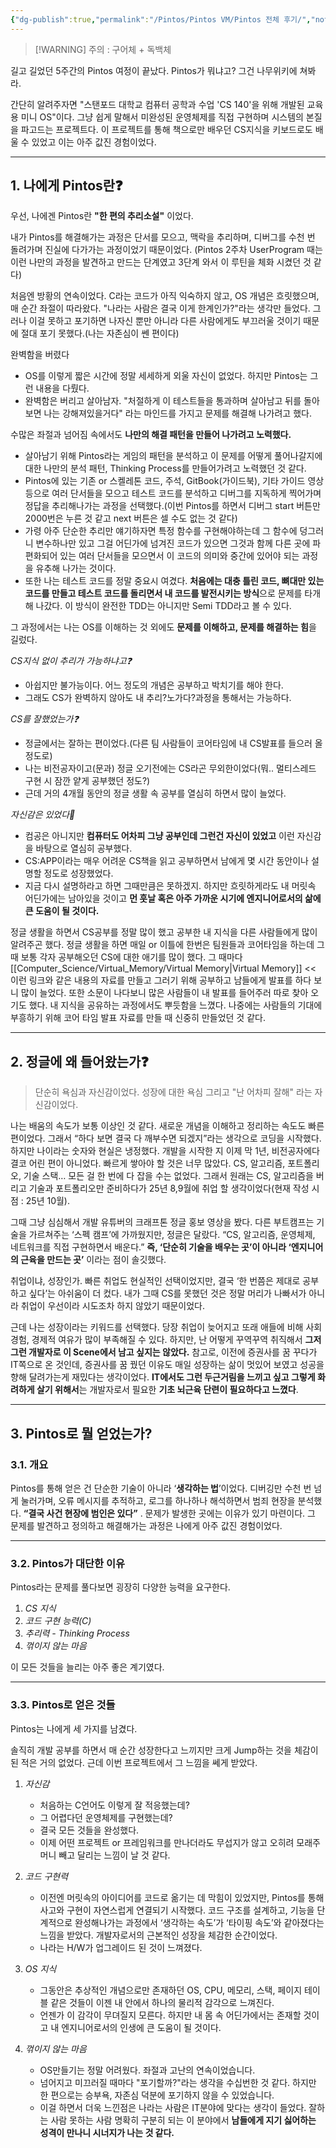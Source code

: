 ```yaml
---
{"dg-publish":true,"permalink":"/Pintos/Pintos VM/Pintos 전체 후기/","noteIcon":"","created":"2025-10-14T22:10:47.168+09:00","updated":"2025-10-15T23:54:25.201+09:00"}
---
```




> [!WARNING] 주의 : 구어체 + 독백체 

길고 길었던 5주간의 Pintos 여정이 끝났다. Pintos가 뭐냐고? 그건 나무위키에 쳐봐라.

간단히 알려주자면 "스탠포드 대학교 컴퓨터 공학과 수업 'CS 140'을 위해 개발된 교육용 미니 OS"이다. 그냥 쉽게 말해서 미완성된 운영체제를 직접 구현하며 시스템의 본질을 파고드는 프로젝트다. 이 프로젝트를 통해 책으로만 배우던 CS지식을 키보드로도 배울 수 있었고 이는 아주 값진 경험이었다.


---
## 1.  나에게 Pintos란❓
우선, 나에겐 Pintos란 **"한 편의 추리소설"** 이었다.

내가 Pintos를 해결해가는 과정은 단서를 모으고, 맥락을 추리하며, 디버그를 수천 번 돌려가며 진실에 다가가는 과정이었기 때문이었다.
(Pintos 2주차 UserProgram 때는 이런 나만의 과정을 발견하고 만드는 단계였고 3단계 와서 이 루틴을 체화 시켰던 것 같다)

처음엔 방황의 연속이었다. C라는 코드가 아직 익숙하지 않고, OS 개념은 흐릿했으며, 매 순간 좌절이 따라왔다. "나라는 사람은 결국 이게 한계인가?"라는 생각만 들었다.
그러나 이걸 못하고 포기하면 나자신 뿐만 아니라 다른 사람에게도 부끄러울 것이기 때문에 절대 포기 못했다.(나는 자존심이 쎈 편이다)


완벽함을 버렸다 
- OS를 이렇게 짧은 시간에 정말 세세하게 외울 자신이 없었다. 하지만 Pintos는 그런 내용을 다뤘다. 
- 완벽함은 버리고 살아남자. "처절하게 이 테스트들을 통과하며 살아남고 뒤를 돌아보면 나는 강해져있을거다" 라는 마인드를 가지고 문제를 해결해 나가려고 했다.

수많은 좌절과 넘어짐 속에서도 **나만의 해결 패턴을 만들어 나가려고 노력했다.** 
- 살아남기 위해 Pintos라는 게임의 패턴을 분석하고 이 문제를 어떻게 풀어나갈지에 대한 나만의 분석 패턴, Thinking Process를 만들어가려고 노력했던 것 같다. 
- Pintos에 있는 기존 or 스켈레톤 코드, 주석, GitBook(가이드북), 기타 가이드 영상 등으로 여러 단서들을 모으고 테스트 코드를 분석하고 디버그를 지독하게 찍어가며 정답을 추리해나가는 과정을 선택했다.(이번 Pintos를 하면서 디버그 start 버튼만 2000번은 누른 것 같고 next 버튼은 셀 수도 없는 것 같다)
- 가령 아주 단순한 추리만 얘기하자면 특정 함수를 구현해야하는데 그 함수에 덩그러니 변수하나만 있고 그걸 어딘가에 넘겨진 코드가 있으면 그것과 함께 다른 곳에 파편화되어 있는 여러 단서들을 모으면서  이 코드의 의미와 중간에 있어야 되는 과정을 유추해 나가는 것이다. 
- 또한 나는 테스트 코드를 정말 중요시 여겼다. **처음에는 대충 틀린 코드, 뼈대만 있는 코드를 만들고 테스트 코드를 돌리면서 내 코드를 발전시키는 방식**으로 문제를 타개해 나갔다. 이 방식이 완전한 TDD는 아니지만 Semi TDD라고 볼 수 있다.

그 과정에서는 나는 OS를 이해하는 것 외에도 **문제를 이해하고, 문제를 해결하는 힘**을 길렀다.

*CS지식 없이 추리가 가능하냐고❓*
- 아쉽지만 불가능이다. 어느 정도의 개념은 공부하고 박치기를 해야 한다.
- 그래도 CS가 완벽하지 않아도 내 추리?노가다?과정을 통해서는 가능하다. 

*CS를 잘했었는가❓*
- 정글에서는 잘하는 편이었다.(다른 팀 사람들이 코어타임에 내 CS발표를 들으러 올 정도로)
- 나는 비전공자이고(문과) 정글 오기전에는 CS라곤 무외한이었다(뭐.. 멀티스레드 구현 시 잠깐 얕게 공부했던 정도?)
- 근데 거의 4개월 동안의 정글 생활 속 공부를 열심히 하면서 많이 늘었다.

*자신감은 있었다🥊*
- 컴공은 아니지만 **컴퓨터도 어차피 그냥 공부인데 그런건 자신이 있었고** 이런 자신감을 바탕으로 열심히 공부했다.
- CS:APP이라는 매우 어려운 CS책을 읽고 공부하면서 남에게 몇 시간 동안이나 설명할 정도로 성장했었다.
- 지금 다시 설명하라고 하면 그때만큼은 못하겠지. 하지만 흐릿하게라도 내 머릿속 어딘가에는 남아있을 것이고 **먼 훗날 혹은 아주 가까운 시기에 엔지니어로서의 삶에 큰 도움이 될 것이다.**

정글 생활을 하면서 CS공부를 정말 많이 했고 공부한 내 지식을 다른 사람들에게 많이 알려주곤 했다. 정글 생활을 하면 매일 or 이틀에 한번은 팀원들과 코어타임을 하는데 그 때 보통 각자 공부해오던 CS에 대한 애기를 많이 했다.
그 때마다 [[Computer_Science/Virtual_Memory/Virtual Memory\|Virtual Memory]] << 이런 링크와 같은 내용의 자료를 만들고 그러기 위해 공부하고 남들에게 발표를 하다 보니 많이 늘었다. 또한 소문이 나다보니 많은 사람들이 내 발표를 들어주러 따로 찾아 오기도 했다. 
내 지식을 공유하는 과정에서도 뿌듯함을 느꼈다. 나중에는 사람들의 기대에 부흥하기 위해 코어 타임 발표 자료를 만들 때 신중히 만들었던 것 같다.

---
## 2.  정글에 왜 들어왔는가❓
> 단순히 욕심과 자신감이었다. 성장에 대한 욕심 그리고 "난 어차피 잘해" 라는 자신감이었다.

나는 배움의 속도가 보통 이상인 것 같다. 새로운 개념을 이해하고 정리하는 속도도 빠른 편이었다. 그래서 “하다 보면 결국 다 깨부수면 되겠지”라는 생각으로 코딩을 시작했다.  
하지만 나이라는 숫자와 현실은 냉정했다. 개발을 시작한 지 이제 막 1년, 비전공자에다 결코 어린 편이 아니었다. 빠르게 쌓아야 할 것은 너무 많았다. CS, 알고리즘, 포트폴리오, 기술 스택… 모든 걸 한 번에 다 잡을 수는 없었다.
그래서 원래는 CS, 알고리즘을 버리고 기술과 포트폴리오만 준비하다가 25년 8,9월에 취업 할 생각이었다(현재 작성 시점 : 25년 10월).

그때 그냥 심심해서 개발 유튜버의 크래프톤 정글 홍보 영상을 봤다. 다른 부트캠프는 기술을 가르쳐주는 ‘스펙 캠프’에 가까웠지만, 정글은 달랐다. “CS, 알고리즘, 운영체제, 네트워크를 직접 구현하면서 배운다.” **즉, ‘단순히 기술을 배우는 곳’이 아니라 ‘엔지니어의 근육을 만드는 곳’** 이라는 점이 솔깃했다.

취업이냐, 성장인가.  빠른 취업도 현실적인 선택이었지만, 결국 ‘한 번쯤은 제대로 공부하고 싶다’는 아쉬움이 더 컸다. 내가 그때 CS를 못했던 것은 정말 머리가 나빠서가 아니라 취업이 우선이라 시도조차 하지 않았기 때문이었다.

근데 나는 성장이라는 키워드를 선택했다. 당장 취업이 늦어지고 또래 애들에 비해 사회 경험, 경제적 여유가 많이 부족해질 수 있다. 하지만, 난 어떻게 꾸역꾸역 취직해서 **그저 그런 개발자로 이 Scene에서 남고 싶지는 않았다.** 참고로, 이전에 증권사를 꿈 꾸다가 IT쪽으로 온 것인데, 증권사를 꿈 꿨던 이유도 매일 성장하는 삶이 멋있어 보였고 성공을 향해 달려가는게 재밌다는 생각이었다.
**IT에서도 그런 두근거림을 느끼고 싶고 그렇게 화려하게 살기 위해서**는 개발자로서 필요한 **기초 뇌근육 단련이 필요하다고 느꼈다**. 

---
## 3.  Pintos로 뭘 얻었는가?

### 3.1.  개요 
Pintos를 통해 얻은 건 단순한 기술이 아니라 ‘**생각하는 법**’이었다.
디버깅만 수천 번 넘게 눌러가며, 오류 메시지를 추적하고, 로그를 하나하나 해석하면서 범죄 현장을 분석했다.  **“결국 사건 현장에 범인은 있다”** . 문제가 발생한 곳에는 이유가 있기 마련이다. 그 문제를 발견하고 정의하고 해결해가는 과정은 나에게 아주 값진 경험이었다.

---
### 3.2.  Pintos가 대단한 이유 
Pintos라는 문제를 풀다보면 굉장히 다양한 능력을 요구한다.
1. *CS 지식*
2. *코드 구현 능력(C)*
3. *추리력 - Thinking Process*
4. *꺾이지 않는 마음* 

이 모든 것들을 늘리는 아주 좋은 계기였다.

---
### 3.3.  Pintos로 얻은 것들 
Pintos는 나에게 세 가지를 남겼다.

솔직히 개발 공부를 하면서 매 순간 성장한다고 느끼지만 크게 Jump하는 것을 체감이 된 적은 거의 없었다. 근데 이번 프로젝트에서 그 느낌을 쎄게 받았다.

1. *자신감*
	- 처음하는 C언어도 이렇게 잘 적응했는데?
	- 그 어렵다던 운영체제를 구현했는데?
	- 결국 모든 것들을 완성했다.
	- 이제 어떤 프로젝트 or 프레임워크를 만나더라도 무섭지가 않고 오히려 모래주머니 빼고 달리는 느낌이 날 것 같다.
	  
2. *코드 구현력*
	- 이전엔 머릿속의 아이디어를 코드로 옮기는 데 막힘이 있었지만, Pintos를 통해 사고와 구현이 자연스럽게 연결되기 시작했다. 코드 구조를 설계하고, 기능을 단계적으로 완성해나가는 과정에서 ‘생각하는 속도’가 ‘타이핑 속도’와 같아졌다는 느낌을 받았다. 개발자로서의 근본적인 성장을 체감한 순간이었다.
	- 나라는 H/W가 업그레이드 된 것이 느껴졌다.
	  
3. *OS 지식* 
	- 그동안은 추상적인 개념으로만 존재하던 OS, CPU, 메모리, 스택, 페이지 테이블 같은 것들이 이젠 내 안에서 하나의 물리적 감각으로 느껴진다.
	- 언젠가 이 감각이 무뎌질지 모른다. 하지만 내 몸 속 어딘가에서는 존재할 것이고 내 엔지니어로서의 인생에 큰 도움이 될 것이다.
	  
4. *꺾이지 않는 마음*
	- OS만들기는 정말 어려웠다. 좌절과 고난의 연속이었습니다. 
	- 넘어지고 미끄러질 때마다 "포기할까?"라는 생각을 수십번한 것 같다. 하지만 한 편으로는 승부욕, 자존심 덕분에 포기하지 않을 수 있었습니다. 
	- 이걸 하면서 더욱 느낀점은 나라는 사람은 IT분야에 맞다는 생각이 들었다. 잘하는 사람 못하는 사람 명확히 구분히 되는 이 분야에서 **남들에게 지기 싫어하는 성격이 만나니 시너지가 나는 것 같다.**








